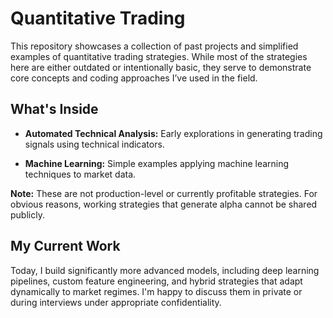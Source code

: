 # Quantitative Trading
This repository showcases a collection of past projects and simplified examples of quantitative trading strategies. While most of the strategies here are either outdated or intentionally basic, they serve to demonstrate core concepts and coding approaches I’ve used in the field.

## What's Inside
- **Automated Technical Analysis:** Early explorations in generating trading signals using technical indicators.

- **Machine Learning:** Simple examples applying machine learning techniques to market data.

**Note:** These are not production-level or currently profitable strategies. For obvious reasons, working strategies that generate alpha cannot be shared publicly.

## My Current Work
Today, I build significantly more advanced models, including deep learning pipelines, custom feature engineering, and hybrid strategies that adapt dynamically to market regimes. I'm happy to discuss them in private or during interviews under appropriate confidentiality.
